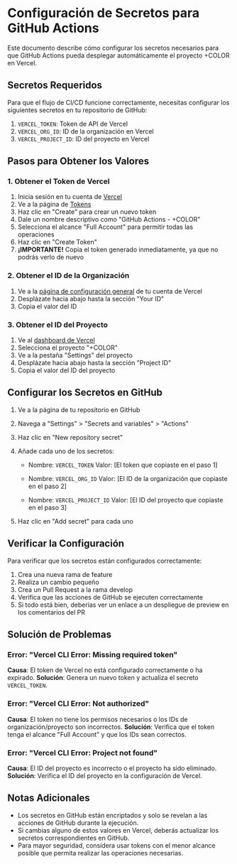 # Configuración de Secretos para GitHub Actions

Este documento describe cómo configurar los secretos necesarios para que GitHub Actions pueda desplegar automáticamente el proyecto +COLOR en Vercel.

## Secretos Requeridos

Para que el flujo de CI/CD funcione correctamente, necesitas configurar los siguientes secretos en tu repositorio de GitHub:

1. `VERCEL_TOKEN`: Token de API de Vercel
2. `VERCEL_ORG_ID`: ID de la organización en Vercel
3. `VERCEL_PROJECT_ID`: ID del proyecto en Vercel

## Pasos para Obtener los Valores

### 1. Obtener el Token de Vercel

1. Inicia sesión en tu cuenta de [Vercel](https://vercel.com)
2. Ve a la página de [Tokens](https://vercel.com/account/tokens)
3. Haz clic en "Create" para crear un nuevo token
4. Dale un nombre descriptivo como "GitHub Actions - +COLOR"
5. Selecciona el alcance "Full Account" para permitir todas las operaciones
6. Haz clic en "Create Token"
7. **¡IMPORTANTE!** Copia el token generado inmediatamente, ya que no podrás verlo de nuevo

### 2. Obtener el ID de la Organización

1. Ve a la [página de configuración general](https://vercel.com/dashboard/settings) de tu cuenta de Vercel
2. Desplázate hacia abajo hasta la sección "Your ID"
3. Copia el valor del ID

### 3. Obtener el ID del Proyecto

1. Ve al [dashboard de Vercel](https://vercel.com/dashboard)
2. Selecciona el proyecto "+COLOR"
3. Ve a la pestaña "Settings" del proyecto
4. Desplázate hacia abajo hasta la sección "Project ID"
5. Copia el valor del ID del proyecto

## Configurar los Secretos en GitHub

1. Ve a la página de tu repositorio en GitHub
2. Navega a "Settings" > "Secrets and variables" > "Actions"
3. Haz clic en "New repository secret"
4. Añade cada uno de los secretos:

   - Nombre: `VERCEL_TOKEN`
     Valor: [El token que copiaste en el paso 1]
     
   - Nombre: `VERCEL_ORG_ID`
     Valor: [El ID de la organización que copiaste en el paso 2]
     
   - Nombre: `VERCEL_PROJECT_ID`
     Valor: [El ID del proyecto que copiaste en el paso 3]

5. Haz clic en "Add secret" para cada uno

## Verificar la Configuración

Para verificar que los secretos están configurados correctamente:

1. Crea una nueva rama de feature
2. Realiza un cambio pequeño
3. Crea un Pull Request a la rama develop
4. Verifica que las acciones de GitHub se ejecuten correctamente
5. Si todo está bien, deberías ver un enlace a un despliegue de preview en los comentarios del PR

## Solución de Problemas

### Error: "Vercel CLI Error: Missing required token"

**Causa**: El token de Vercel no está configurado correctamente o ha expirado.
**Solución**: Genera un nuevo token y actualiza el secreto `VERCEL_TOKEN`.

### Error: "Vercel CLI Error: Not authorized"

**Causa**: El token no tiene los permisos necesarios o los IDs de organización/proyecto son incorrectos.
**Solución**: Verifica que el token tenga el alcance "Full Account" y que los IDs sean correctos.

### Error: "Vercel CLI Error: Project not found"

**Causa**: El ID del proyecto es incorrecto o el proyecto ha sido eliminado.
**Solución**: Verifica el ID del proyecto en la configuración de Vercel.

## Notas Adicionales

- Los secretos en GitHub están encriptados y solo se revelan a las acciones de GitHub durante la ejecución.
- Si cambias alguno de estos valores en Vercel, deberás actualizar los secretos correspondientes en GitHub.
- Para mayor seguridad, considera usar tokens con el menor alcance posible que permita realizar las operaciones necesarias.
